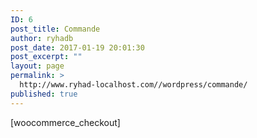 ```yaml
---
ID: 6
post_title: Commande
author: ryhadb
post_date: 2017-01-19 20:01:30
post_excerpt: ""
layout: page
permalink: >
  http://www.ryhad-localhost.com//wordpress/commande/
published: true
---
```

[woocommerce_checkout]